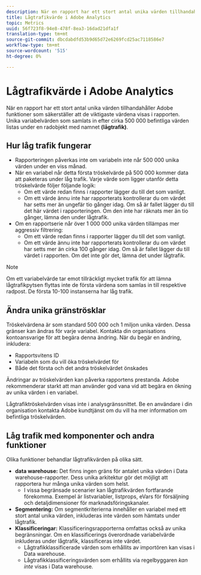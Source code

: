 ```yaml
---
description: När en rapport har ett stort antal unika värden tillhandahåller Adobe funktioner som säkerställer att de viktigaste värdena visas i rapporten.
title: Lågtrafikvärde i Adobe Analytics
topic: Metrics
uuid: 56f723f8-94e8-478f-8ea3-16dad21dfa1f
translation-type: tm+mt
source-git-commit: dbcdabdfd53b9d65d72e6269fcd25ac7118586e7
workflow-type: tm+mt
source-wordcount: '515'
ht-degree: 0%

---
```



# Lågtrafikvärde i Adobe Analytics

När en rapport har ett stort antal unika värden tillhandahåller Adobe funktioner som säkerställer att de viktigaste värdena visas i rapporten. Unika variabelvärden som samlats in efter cirka 500 000 befintliga värden listas under en radobjekt med namnet **(lågtrafik)**.

## Hur låg trafik fungerar

* Rapporteringen påverkas inte om variabeln inte når 500 000 unika värden under en viss månad.
* När en variabel når detta första tröskelvärde på 500 000 kommer data att paketeras under låg trafik. Varje värde som ligger utanför detta tröskelvärde följer följande logik:
   * Om ett värde redan finns i rapporter lägger du till det som vanligt.
   * Om ett värde ännu inte har rapporterats kontrollerar du om värdet har setts mer än ungefär tio gånger idag. Om så är fallet lägger du till det här värdet i rapporteringen. Om den inte har räknats mer än tio gånger, lämna den under lågtrafik.
* Om en rapportserie når över 1 000 000 unika värden tillämpas mer aggressiv filtrering:
   * Om ett värde redan finns i rapporter lägger du till det som vanligt.
   * Om ett värde ännu inte har rapporterats kontrollerar du om värdet har setts mer än cirka 100 gånger idag. Om så är fallet lägger du till värdet i rapporten. Om det inte gör det, lämna det under lågtrafik.

>[!NOTE]
>
>Om ett variabelvärde tar emot tillräckligt mycket trafik för att lämna lågtrafikpytsen flyttas inte de första värdena som samlas in till respektive radpost. De första 10-100 instanserna har låg trafik.

## Ändra unika gränströsklar

Tröskelvärdena är som standard 500 000 och 1 miljon unika värden. Dessa gränser kan ändras för varje variabel. Kontakta din organisations kontoansvarige för att begära denna ändring. När du begär en ändring, inkludera:

* Rapportsvitens ID
* Variabeln som du vill öka tröskelvärdet för
* Både det första och det andra tröskelvärdet önskades

Ändringar av tröskelvärden kan påverka rapportens prestanda. Adobe rekommenderar starkt att man använder god vana vid att begära en ökning av unika värden i en variabel.

Lågtrafiktröskelvärden visas inte i analysgränssnittet. Be en användare i din organisation kontakta Adobe kundtjänst om du vill ha mer information om befintliga tröskelvärden.

## Låg trafik med komponenter och andra funktioner

Olika funktioner behandlar lågtrafikvärden på olika sätt.

* **data warehouse:** Det finns ingen gräns för antalet unika värden i Data warehouse-rapporter. Dess unika arkitektur gör det möjligt att rapportera hur många unika värden som helst.
   * I vissa begränsade scenarier kan lågtrafikvärden fortfarande förekomma. Exempel är listvariabler, listprops, eVars för försäljning och detaljdimensioner för marknadsföringskanaler.
* **Segmentering:** Om segmentkriterierna innehåller en variabel med ett stort antal unika värden, inkluderas inte värden som hämtats under lågtrafik.
* **Klassificeringar:** Klassificeringsrapporterna omfattas också av unika begränsningar. Om en klassificerings överordnade variabelvärde inkluderas under lågtrafik, klassificeras inte värdet.
   * Lågtrafikklassificerade värden som erhållits av importören kan visas i Data warehouse. <!-- AN-115871 -->
   * Lågtrafikklassificeringsvärden som erhållits via regelbyggaren *kan inte* visas i Data warehouse. <!-- AN-122872 -->
